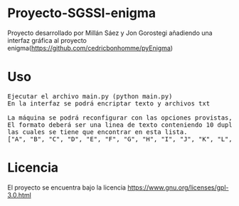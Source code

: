 # Proyecto-SGSSI-enigma
 
Proyecto desarrollado por Millán Sáez y Jon Gorostegi añadiendo una interfaz gráfica al proyecto enigma(https://github.com/cedricbonhomme/pyEnigma)

# Uso
<pre>
Ejecutar el archivo main.py (python main.py) 
En la interfaz se podrá encriptar texto y archivos txt

La máquina se podrá reconfigurar con las opciones provistas, para cambiar el cableado(Plugs)
El formato deberá ser una linea de texto conteniendo 10 duplas separadas por espacios de letras no repetidas 
las cuales se tiene que encontrar en esta lista.
["A", "B", "C", "D", "E", "F", "G", "H", "I", "J", "K", "L", "M", "N", "O", "P", "Q", "R", "S", "T", "U", "V", "W", "X", "Y", "Z"]
</pre>
# Licencia
El proyecto se encuentra bajo la licencia https://www.gnu.org/licenses/gpl-3.0.html

